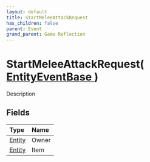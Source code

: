 ```yaml
---
layout: default
title: StartMeleeAttackRequest
has_children: false
parent: Event
grand_parent: Game Reflection
---
```

# StartMeleeAttackRequest( [ EntityEventBase ](/riftbreaker-wiki/docs/game-reflection/events/entity_event_base/) )
Description 

## Fields

| Type | Name |
|:----------|:--------------|
| [Entity](/riftbreaker-wiki/docs/game-reflection/classes/entity/) | Owner |
| [Entity](/riftbreaker-wiki/docs/game-reflection/classes/entity/) | Item |

